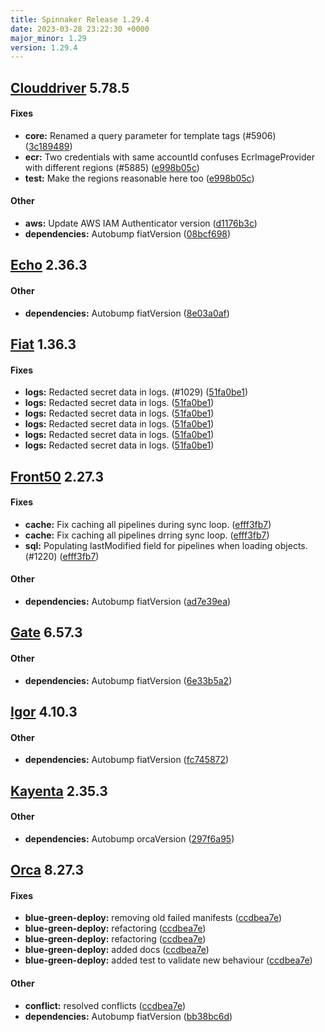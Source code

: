 ```yaml
---
title: Spinnaker Release 1.29.4
date: 2023-03-28 23:22:30 +0000
major_minor: 1.29
version: 1.29.4
---
```


## [Clouddriver](#clouddriver) 5.78.5

#### Fixes

* **core:**   Renamed a query parameter for template tags (#5906) ([3c189489](https://github.com/spinnaker/clouddriver/commit/3c189489ac908d38d5d286eea778891deeb4ef97))
* **ecr:**   Two credentials with same accountId confuses EcrImageProvider with different regions (#5885) ([e998b05c](https://github.com/spinnaker/clouddriver/commit/e998b05c03419f3ac7fa7908acf2389bc4a7716a))
* **test:**   Make the regions reasonable here too ([e998b05c](https://github.com/spinnaker/clouddriver/commit/e998b05c03419f3ac7fa7908acf2389bc4a7716a))

#### Other

* **aws:**   Update AWS IAM Authenticator version ([d1176b3c](https://github.com/spinnaker/clouddriver/commit/d1176b3c6ee2ba7530166fc1f123226647e0f2bc))
* **dependencies:**   Autobump fiatVersion ([08bcf698](https://github.com/spinnaker/clouddriver/commit/08bcf698570038266b0fcabf0c6b1511f207937a))

## [Echo](#echo) 2.36.3

#### Other

* **dependencies:**   Autobump fiatVersion ([8e03a0af](https://github.com/spinnaker/echo/commit/8e03a0afd529e3a323081ec38ee42c9dacf87b0b))

## [Fiat](#fiat) 1.36.3

#### Fixes

* **logs:**   Redacted secret data in logs. (#1029) ([51fa0be1](https://github.com/spinnaker/fiat/commit/51fa0be1990264aef1670241a1a22e62f9a6268c))
* **logs:**   Redacted secret data in logs. ([51fa0be1](https://github.com/spinnaker/fiat/commit/51fa0be1990264aef1670241a1a22e62f9a6268c))
* **logs:**   Redacted secret data in logs. ([51fa0be1](https://github.com/spinnaker/fiat/commit/51fa0be1990264aef1670241a1a22e62f9a6268c))
* **logs:**   Redacted secret data in logs. ([51fa0be1](https://github.com/spinnaker/fiat/commit/51fa0be1990264aef1670241a1a22e62f9a6268c))
* **logs:**   Redacted secret data in logs. ([51fa0be1](https://github.com/spinnaker/fiat/commit/51fa0be1990264aef1670241a1a22e62f9a6268c))
* **logs:**   Redacted secret data in logs. ([51fa0be1](https://github.com/spinnaker/fiat/commit/51fa0be1990264aef1670241a1a22e62f9a6268c))

## [Front50](#front50) 2.27.3

#### Fixes

* **cache:**   Fix caching all pipelines during sync loop. ([efff3fb7](https://github.com/spinnaker/front50/commit/efff3fb720727a9f9c2cece5fb9abe4fe8ae30d9))
* **cache:**   Fix caching all pipelines drring sync loop. ([efff3fb7](https://github.com/spinnaker/front50/commit/efff3fb720727a9f9c2cece5fb9abe4fe8ae30d9))
* **sql:**   Populating lastModified field for pipelines when loading objects. (#1220) ([efff3fb7](https://github.com/spinnaker/front50/commit/efff3fb720727a9f9c2cece5fb9abe4fe8ae30d9))

#### Other

* **dependencies:**   Autobump fiatVersion ([ad7e39ea](https://github.com/spinnaker/front50/commit/ad7e39ea9f136aaa6ca46385ed7d4b0157d97554))

## [Gate](#gate) 6.57.3

#### Other

* **dependencies:**   Autobump fiatVersion ([6e33b5a2](https://github.com/spinnaker/gate/commit/6e33b5a2354e058f6953ee77484344dfd526fe80))

## [Igor](#igor) 4.10.3

#### Other

* **dependencies:**   Autobump fiatVersion ([fc745872](https://github.com/spinnaker/igor/commit/fc7458722b90692947ab86044c003060ab66f72a))

## [Kayenta](#kayenta) 2.35.3

#### Other

* **dependencies:**   Autobump orcaVersion ([297f6a95](https://github.com/spinnaker/kayenta/commit/297f6a95811f2ce4e4c5e2a650619421df686ead))

## [Orca](#orca) 8.27.3

#### Fixes

* **blue-green-deploy:**   removing old failed manifests ([ccdbea7e](https://github.com/spinnaker/orca/commit/ccdbea7e2b454c5f161c7e054b364e92c4e45bce))
* **blue-green-deploy:**   refactoring ([ccdbea7e](https://github.com/spinnaker/orca/commit/ccdbea7e2b454c5f161c7e054b364e92c4e45bce))
* **blue-green-deploy:**   refactoring ([ccdbea7e](https://github.com/spinnaker/orca/commit/ccdbea7e2b454c5f161c7e054b364e92c4e45bce))
* **blue-green-deploy:**   added docs ([ccdbea7e](https://github.com/spinnaker/orca/commit/ccdbea7e2b454c5f161c7e054b364e92c4e45bce))
* **blue-green-deploy:**   added test to validate new behaviour ([ccdbea7e](https://github.com/spinnaker/orca/commit/ccdbea7e2b454c5f161c7e054b364e92c4e45bce))

#### Other

* **conflict:**   resolved conflicts ([ccdbea7e](https://github.com/spinnaker/orca/commit/ccdbea7e2b454c5f161c7e054b364e92c4e45bce))
* **dependencies:**   Autobump fiatVersion ([bb38bc6d](https://github.com/spinnaker/orca/commit/bb38bc6db2f3231eaeea5d68d659b14212858eaf))
